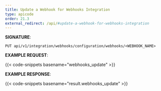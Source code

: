 ```yaml
---
title: Update a Webhook for Webhooks Integration
type: apicode
order: 21.3
external_redirect: /api/#update-a-webhook-for-webhooks-integration
---
```


**SIGNATURE**:

`PUT api/v1/integration/webhooks/configuration/webhooks/<WEBHOOK_NAME>`

**EXAMPLE REQUEST**:

{{< code-snippets basename="webhooks_update" >}}

**EXAMPLE RESPONSE**:

{{< code-snippets basename="result.webhooks_update" >}}
